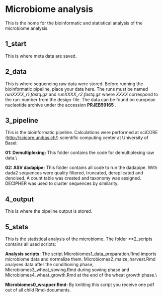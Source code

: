 # Microbiome analysis

This is the home for the bioinformatic and statistical analysis of the microbiome analysis.

## 1_start

This is where meta data are saved.

## 2_data

This is where sequencing raw data were stored. Before running the bioinformatic pipeline, place your data here. The runs must be named *runXXXX_r1.fastq.gz* and *runXXXX_r2.fastq.gz* where *XXXX* correspond to the run-number from the design-file. The data can be found on european nucleotide archive under the accession **PRJEB59165** .

## 3_pipeline

This is the bioinformatic pipeline. Calculations were performed at sciCORE (<http://scicore.unibas.ch/>) scientific computing center at University of Basel.

**01: Demultiplexing:** This folder contains the code for demultiplexing raw data.\

**02: ASV dadapipe:** This folder contains all code to run the dadapipe. With dada2 sequences were quality filtered, truncated, dereplicated and denoised. A count table was created and taxonomy was assigned. DECIPHER was used to cluster sequences by similarity.

## 4_output

This is where the pipeline output is stored.

## 5_stats

This is the statistical analysis of the microbiome. The folder \*\*2_scripts contains all used scripts:

**Analysis scripts:** The script Microbiomes1_data_preparation.Rmd imports microbiome data and normalize them. Microbiomes2_maize_harvest.Rmd analyses data after the conditioning phase, Microbiomes3_wheat_sowing.Rmd during sowing phase and Microbiomes4_wheat_growth.Rmd at the end of the wheat growth phase.\

**Microbiomes0_wrapper.Rmd:** By knitting this script you receive one pdf out of all child Rmd-documents.
